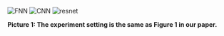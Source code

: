 ![FNN](https://github.com/user-attachments/assets/06ec992a-93c5-4160-a6be-dd9afa91c532) ![CNN](https://github.com/user-attachments/assets/1f982ea6-f97d-4ba4-ba20-b95b639d89f2) ![resnet](https://github.com/user-attachments/assets/d4546e72-9441-4125-a07c-8c64ebe866eb)

**Picture 1: The experiment setting is the same as Figure 1 in our paper.**
